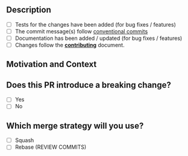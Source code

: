 <!---
Provide a general summary of your changes in the Title above
-->

## Description

<!--- Describe your changes in detail -->

- [ ] Tests for the changes have been added (for bug fixes / features)
- [ ] The commit message(s) follow [conventional commits](https://www.conventionalcommits.org/en/v1.0.0/)
- [ ] Documentation has been added / updated (for bug fixes / features)
- [ ] Changes follow the **[contributing](../docs/CONTRIBUTING.md)** document.

## Motivation and Context

<!--- Why is this change required? What problem does it solve? -->

## Does this PR introduce a breaking change?

- [ ] Yes
- [ ] No

<!-- If this PR contains a breaking change, please describe the impact and migration path for existing applications below. -->

## Which merge strategy will you use?

<!-- This indicates to reviewers whether they need to check your commits are ready to be rebased on master or not. -->

- [ ] Squash
- [ ] Rebase (REVIEW COMMITS)